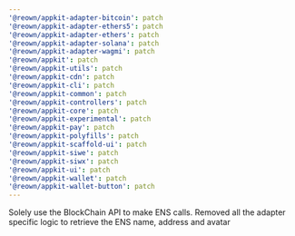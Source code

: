 ```yaml
---
'@reown/appkit-adapter-bitcoin': patch
'@reown/appkit-adapter-ethers5': patch
'@reown/appkit-adapter-ethers': patch
'@reown/appkit-adapter-solana': patch
'@reown/appkit-adapter-wagmi': patch
'@reown/appkit': patch
'@reown/appkit-utils': patch
'@reown/appkit-cdn': patch
'@reown/appkit-cli': patch
'@reown/appkit-common': patch
'@reown/appkit-controllers': patch
'@reown/appkit-core': patch
'@reown/appkit-experimental': patch
'@reown/appkit-pay': patch
'@reown/appkit-polyfills': patch
'@reown/appkit-scaffold-ui': patch
'@reown/appkit-siwe': patch
'@reown/appkit-siwx': patch
'@reown/appkit-ui': patch
'@reown/appkit-wallet': patch
'@reown/appkit-wallet-button': patch
---
```


Solely use the BlockChain API to make ENS calls. Removed all the adapter specific logic to retrieve the ENS name, address and avatar
